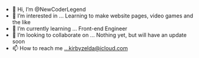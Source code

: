 - 👋 Hi, I’m @NewCoderLegend
- 👀 I’m interested in ... Learning to make website pages, video games and the like
- 🌱 I’m currently learning ... Front-end Engineer 
- 💞️ I’m looking to collaborate on ... Nothing yet, but will have an update soon
- 📫 How to reach me ...kirbyzelda@icloud.com

<!---
NewCoderLegend/NewCoderLegend is a ✨ special ✨ repository because its `README.md` (this file) appears on your GitHub profile.
You can click the Preview link to take a look at your changes.
--->
